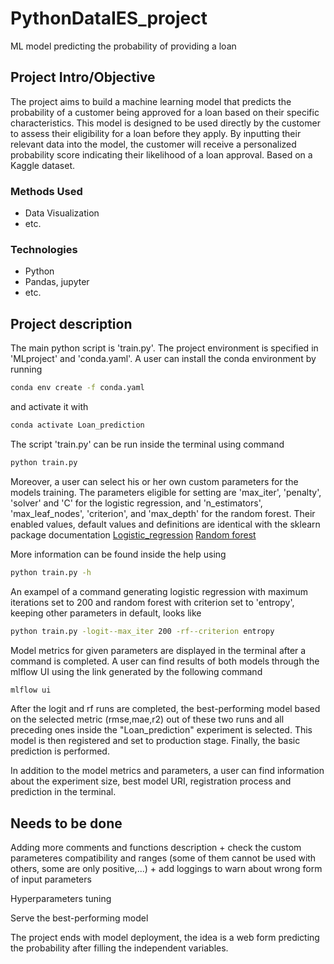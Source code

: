 # PythonDataIES_project
ML model predicting the probability of providing a loan

## Project Intro/Objective
The project aims to build a machine learning model that predicts the probability of a customer being approved for a loan based on their specific characteristics. This model is designed to be used directly by the customer to assess their eligibility for a loan before they apply. By inputting their relevant data into the model, the customer will receive a personalized probability score indicating their likelihood of a loan approval. Based on a Kaggle dataset.

### Methods Used
* Data Visualization
* etc.

### Technologies
* Python
* Pandas, jupyter
* etc. 

## Project description

The main python script is 'train.py'. The project environment is specified in 'MLproject' and 'conda.yaml'. A user can install the conda environment by running 
```bash
conda env create -f conda.yaml
```
and activate it with
```bash
conda activate Loan_prediction
```

The script 'train.py' can be run inside the terminal using command 
```bash
python train.py
```

Moreover, a user can select his or her own custom parameters for the models training. The parameters eligible for setting are 'max_iter', 'penalty', 'solver' and 'C' for the logistic regression, and 'n_estimators', 'max_leaf_nodes', 'criterion', and 'max_depth' for the random forest. Their enabled values, default values and definitions are identical with the sklearn package documentation
[Logistic_regression](https://scikit-learn.org/stable/modules/generated/sklearn.linear_model.LogisticRegression.html)
[Random forest](https://scikit-learn.org/stable/modules/generated/sklearn.ensemble.RandomForestClassifier.html)

More information can be found inside the help using
```bash
python train.py -h
```

An exampel of a command generating logistic regression with maximum iterations set to 200 and random forest with criterion set to 'entropy', keeping other parameters in default, looks like
```bash
python train.py -logit--max_iter 200 -rf--criterion entropy
```

Model metrics for given parameters are displayed in the terminal after a command is completed. A user can find results of both models through the mlflow UI using the link generated by the following command 
```bash
mlflow ui 
```

After the logit and rf runs are completed, the best-performing model based on the selected metric (rmse,mae,r2) out of these two runs and all preceding ones inside the "Loan_prediction" experiment is selected. This model is then registered and set to production stage. Finally, the basic prediction is performed. 

In addition to the model metrics and parameters, a user can find information about the experiment size, best model URI, registration process and prediction in the terminal.


## Needs to be done

Adding more comments and functions description + check the custom parameteres compatibility and ranges (some of them cannot be used with others, some are only positive,...) + add loggings to warn about wrong form of input parameters 

Hyperparameters tuning

Serve the best-performing model

The project ends with model deployment, the idea is a web form predicting the probability after filling the independent variables.
